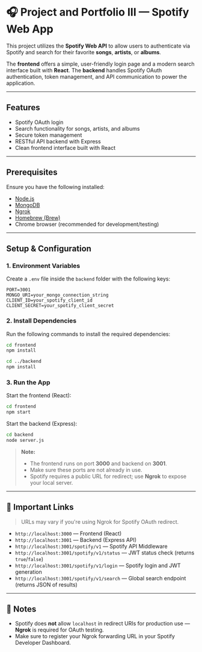 # 🎧 Project and Portfolio III — Spotify Web App

This project utilizes the **Spotify Web API** to allow users to authenticate via Spotify and search for their favorite **songs**, **artists**, or **albums**.

The **frontend** offers a simple, user-friendly login page and a modern search interface built with **React**. The **backend** handles Spotify OAuth authentication, token management, and API communication to power the application.

---

## Features

- Spotify OAuth login
- Search functionality for songs, artists, and albums
- Secure token management
- RESTful API backend with Express
- Clean frontend interface built with React

---

## Prerequisites

Ensure you have the following installed:

- [Node.js](https://nodejs.org/)
- [MongoDB](https://www.mongodb.com/)
- [Ngrok](https://ngrok.com/)
- [Homebrew (Brew)](https://brew.sh/)
- Chrome browser (recommended for development/testing)

---

## Setup & Configuration

### 1. Environment Variables

Create a `.env` file inside the `backend` folder with the following keys:

```
PORT=3001
MONGO_URI=your_mongo_connection_string
CLIENT_ID=your_spotify_client_id
CLIENT_SECRET=your_spotify_client_secret
```

### 2. Install Dependencies

Run the following commands to install the required dependencies:

```bash
cd frontend
npm install

cd ../backend
npm install
```

### 3. Run the App

Start the frontend (React):

```bash
cd frontend
npm start
```

Start the backend (Express):

```bash
cd backend
node server.js
```

> **Note:**
>
> - The frontend runs on port **3000** and backend on **3001**.
> - Make sure these ports are not already in use.
> - Spotify requires a public URL for redirect; use **Ngrok** to expose your local server.

---

## 🔗 Important Links

> URLs may vary if you're using Ngrok for Spotify OAuth redirect.

- `http://localhost:3000` — Frontend (React)
- `http://localhost:3001` — Backend (Express API)
- `http://localhost:3001/spotify/v1` — Spotify API Middleware
- `http://localhost:3001/spotify/v1/status` — JWT status check (returns `true`/`false`)
- `http://localhost:3001/spotify/v1/login` — Spotify login and JWT generation
- `http://localhost:3001/spotify/v1/search` — Global search endpoint (returns JSON of results)

---

## 📌 Notes

- Spotify does **not** allow `localhost` in redirect URIs for production use — **Ngrok** is required for OAuth testing.
- Make sure to register your Ngrok forwarding URL in your Spotify Developer Dashboard.

